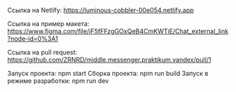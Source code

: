 
Ссылка на Netlify: https://luminous-cobbler-00e054.netlify.app

Ссылка на пример макета: https://www.figma.com/file/jF5fFFzgGOxQeB4CmKWTiE/Chat_external_link?node-id=0%3A1

Ссылка на pull request: https://github.com/ZRNRD/middle.messenger.praktikum.yandex/pull/1

Запуск проекта: npm start
Сборка проекта: npm run build
Запуск в режиме разработки: npm run dev


